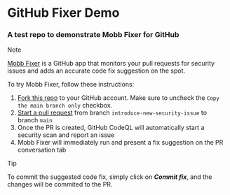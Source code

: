 # GitHub Fixer Demo
### A test repo to demonstrate Mobb Fixer for GitHub
> [!NOTE]
> [Mobb Fixer](https://app.mobb.ai/github-fixer) is a GitHub app that monitors your pull requests for security issues and adds an accurate code fix suggestion on the spot.

To try Mobb Fixer, follow these instructions:
1. [Fork this repo](https://aaa.com/) to your GitHub account. Make sure to uncheck the `Copy the main branch only` checkbox.
2. [Start a pull request](/../../compare/main...introduce-new-security-issue) from branch `introduce-new-security-issue` to branch `main`
3. Once the PR is created, GitHub CodeQL will automatically start a security scan and report an issue
4. Mobb Fixer will immediately run and present a fix suggestion on the PR conversation tab

> [!TIP]
> To commit the suggested code fix, simply click on ***Commit fix***, and the changes will be commited to the PR.
